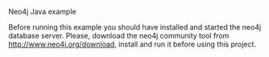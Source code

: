 Neo4j Java example

Before running this example you should have installed and started the neo4j database server.
Please, download the neo4j community tool from http://www.neo4j.org/download, install and run it before using this project.

